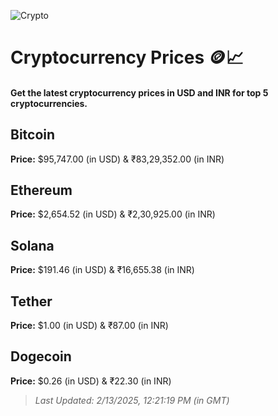 
![Crypto](https://www.techguide.com.au/wp-content/uploads/2020/11/crypto3.jpeg)

# Cryptocurrency Prices 🪙📈

#### Get the latest cryptocurrency prices in USD and INR for top 5 cryptocurrencies.

## Bitcoin

**Price:** $95,747.00 (in USD) & ₹83,29,352.00 (in INR)

## Ethereum

**Price:** $2,654.52 (in USD) & ₹2,30,925.00 (in INR)

## Solana

**Price:** $191.46 (in USD) & ₹16,655.38 (in INR)

## Tether

**Price:** $1.00 (in USD) & ₹87.00 (in INR)

## Dogecoin

**Price:** $0.26 (in USD) & ₹22.30 (in INR)

> _Last Updated: 2/13/2025, 12:21:19 PM (in GMT)_
